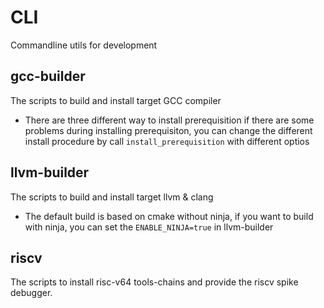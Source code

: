 # CLI
Commandline utils for development

## gcc-builder
The scripts to build and install target GCC compiler
- There are three different way to install prerequisition
  if there are some problems during installing prerequisiton,
  you can change the different install procedure by call
  ``` install_prerequisition ``` with different optios

## llvm-builder
The scripts to build and install target llvm & clang
- The default build is based on cmake without ninja,
  if you want to build with ninja, you can set the
  ``` ENABLE_NINJA=true ``` in llvm-builder

## riscv
The scripts to install risc-v64 tools-chains and provide
the riscv spike debugger.